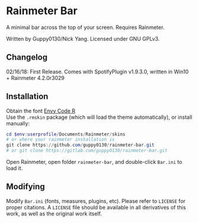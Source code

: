 # Rainmeter Bar

A minimal bar across the top of your screen. Requires Rainmeter.

Written by Guppy0130/Nick Yang. Licensed under GNU GPLv3.

## Changelog
02/16/18: First Release. Comes with SpotifyPlugin v1.9.3.0, written in Win10 + Rainmeter 4.2.0r3029

## Installation
Obtain the font [Envy Code R](https://damieng.com/blog/2008/05/26/envy-code-r-preview-7-coding-font-released)  
Use the `.rmskin` package (which will load the theme automatically), or install manually:

```powershell
cd $env:userprofile/Documents/Rainmeter/skins
# or where your rainmeter installation is
git clone https://github.com/guppy0130/rainmeter-bar.git
# or git clone https://gitlab.com/guppy0130/rainmeter-bar.git
```

Open Rainmeter, open folder `rainmeter-bar`, and double-click `Bar.ini` to load it.

## Modifying
Modify `Bar.ini` (fonts, measures, plugins, etc). Please refer to `LICENSE` for proper citations. A `LICENSE` file should be available in all derivatives of this work, as well as the original work itself.
